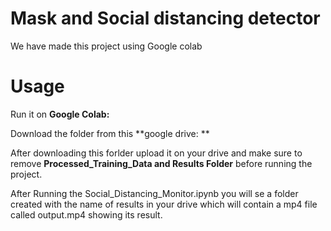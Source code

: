# Mask and Social distancing detector
 
 We have made this project using Google colab 
 
# Usage

Run it on **Google Colab:** 

Download the folder from this **google drive:   ** 

After downloading this forlder upload it on your drive and make sure to remove **Processed_Training_Data and Results Folder** before running the project.

After Running the Social_Distancing_Monitor.ipynb you will se a folder created with the name of results in your drive which will contain a mp4 file called output.mp4 showing its result.

